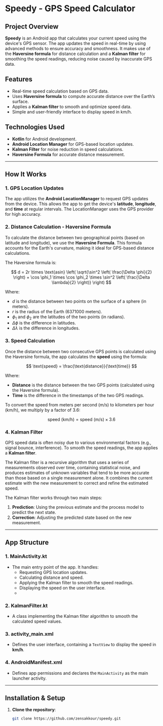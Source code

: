 # **Speedy - GPS Speed Calculator**

## **Project Overview**
**Speedy** is an Android app that calculates your current speed using the device's GPS sensor. The app updates the speed in real-time by using advanced methods to ensure accuracy and smoothness. It makes use of the **Haversine formula** for distance calculation and a **Kalman filter** for smoothing the speed readings, reducing noise caused by inaccurate GPS data.

## **Features**
- Real-time speed calculation based on GPS data.
- Uses **Haversine formula** to compute accurate distance over the Earth’s surface.
- Applies a **Kalman filter** to smooth and optimize speed data.
- Simple and user-friendly interface to display speed in km/h.

## **Technologies Used**
- **Kotlin** for Android development.
- **Android Location Manager** for GPS-based location updates.
- **Kalman Filter** for noise reduction in speed calculations.
- **Haversine Formula** for accurate distance measurement.

---

## **How It Works**

### **1. GPS Location Updates**
The app utilizes the **Android LocationManager** to request GPS updates from the device. This allows the app to get the device's **latitude**, **longitude**, and **time** at regular intervals. The LocationManager uses the GPS provider for high accuracy.

### **2. Distance Calculation - Haversine Formula**
To calculate the distance between two geographical points (based on latitude and longitude), we use the **Haversine Formula**. This formula accounts for the Earth's curvature, making it ideal for GPS-based distance calculations.

The Haversine formula is:

$$
d = 2r \times \text{asin} \left( \sqrt{\sin^2 \left( \frac{\Delta \phi}{2} \right) + \cos \phi_1 \times \cos \phi_2 \times \sin^2 \left( \frac{\Delta \lambda}{2} \right)} \right)
$$

Where:
- $d$ is the distance between two points on the surface of a sphere (in meters).
- $r$ is the radius of the Earth (6371000 meters).
- $\phi_1$ and $\phi_2$ are the latitudes of the two points (in radians).
- $\Delta \phi$ is the difference in latitudes.
- $\Delta \lambda$ is the difference in longitudes.

### **3. Speed Calculation**
Once the distance between two consecutive GPS points is calculated using the Haversine formula, the app calculates the **speed** using the formula:

$$
\text{speed} = \frac{\text{distance}}{\text{time}}
$$

Where:
- **Distance** is the distance between the two GPS points (calculated using the Haversine formula).
- **Time** is the difference in the timestamps of the two GPS readings.

To convert the speed from meters per second (m/s) to kilometers per hour (km/h), we multiply by a factor of 3.6:

$$
\text{speed (km/h)} = \text{speed (m/s)} \times 3.6
$$

### **4. Kalman Filter**
GPS speed data is often noisy due to various environmental factors (e.g., signal bounce, interference). To smooth the speed readings, the app applies a **Kalman filter**.

The Kalman filter is a recursive algorithm that uses a series of measurements observed over time, containing statistical noise, and produces estimates of unknown variables that tend to be more accurate than those based on a single measurement alone. It combines the current estimate with the new measurement to correct and refine the estimated speed.

The Kalman filter works through two main steps:
1. **Prediction**: Using the previous estimate and the process model to predict the next state.
2. **Correction**: Adjusting the predicted state based on the new measurement.

---

## **App Structure**

### **1. MainActivity.kt**
- The main entry point of the app. It handles:
  - Requesting GPS location updates.
  - Calculating distance and speed.
  - Applying the Kalman filter to smooth the speed readings.
  - Displaying the speed on the user interface.
  -

### **2. KalmanFilter.kt**
- A class implementing the Kalman filter algorithm to smooth the calculated speed values.

### **3. activity_main.xml**
- Defines the user interface, containing a `TextView` to display the speed in **km/h**.

### **4. AndroidManifest.xml**
- Defines app permissions and declares the `MainActivity` as the main launcher activity.

---

## **Installation & Setup**

1. **Clone the repository**:
   ```bash
   git clone https://github.com/zensakkour/speedy.git
